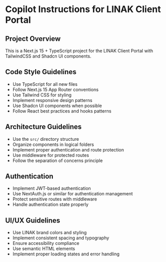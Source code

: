# Copilot Instructions for LINAK Client Portal

<!-- Use this file to provide workspace-specific custom instructions to Copilot. For more details, visit https://code.visualstudio.com/docs/copilot/copilot-customization#_use-a-githubcopilotinstructionsmd-file -->

## Project Overview
This is a Next.js 15 + TypeScript project for the LINAK Client Portal with TailwindCSS and Shadcn UI components.

## Code Style Guidelines
- Use TypeScript for all new files
- Follow Next.js 15 App Router conventions
- Use Tailwind CSS for styling
- Implement responsive design patterns
- Use Shadcn UI components when possible
- Follow React best practices and hooks patterns

## Architecture Guidelines
- Use the `src/` directory structure
- Organize components in logical folders
- Implement proper authentication and route protection
- Use middleware for protected routes
- Follow the separation of concerns principle

## Authentication
- Implement JWT-based authentication
- Use NextAuth.js or similar for authentication management
- Protect sensitive routes with middleware
- Handle authentication state properly

## UI/UX Guidelines
- Use LINAK brand colors and styling
- Implement consistent spacing and typography
- Ensure accessibility compliance
- Use semantic HTML elements
- Implement proper loading states and error handling
